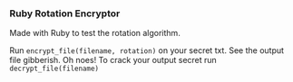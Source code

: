 ### Ruby Rotation Encryptor

Made with Ruby to test the rotation algorithm.

Run ```encrypt_file(filename, rotation)``` on your secret txt.
See the output file gibberish. Oh noes!
To crack your output secret run ```decrypt_file(filename)```